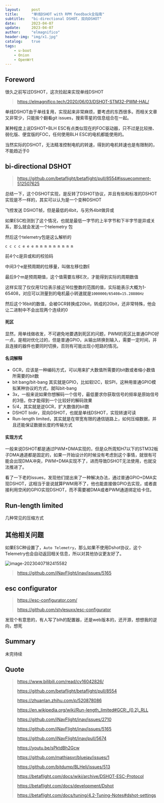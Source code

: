 ```yaml
---
layout:     post
title:      "单线DSHOT with RPM feedback全指南"
subtitle:   "bi-directional DSHOT，双向DSHOT"
date:       2023-04-07
update:     2023-04-07
author:     "elmagnifico"
header-img: "img/x1.jpg"
catalog:    true
tags:
    - u-boot
    - Onion
    - OpenWrt
---
```


## Foreword

很久之前写过DSHOT，这次捡起来实现单线DSHOT

> https://elmagnifico.tech/2020/06/03/DSHOT-STM32-PWM-HAL/

单线DSHOT由于单线复用，实现起来非常麻烦，要考虑的东西很多。而相关文章又非常少，只能挨个翻看git issues，搜索零星的信息组合在一起。

某种程度上说DSHOT+BLH ESC有点类似现在的FOC驱动器，只不过是比较挫、弱化版、便宜版的FOC，任何使用BLH ESC的电机都能使用的。

当然实际的DSHOT，无法精准控制电机的转速，得到的电机转速也是有限制的，不能趋近于0



## bi-directional DSHOT

> https://github.com/betaflight/betaflight/pull/8554#issuecomment-512507625

总结一下，这个DSHOT实现，是反转了DSHOT协议，并且有些和标准的DSHOT实现是不一样的，其实可以认为是一个变种DSHOT



飞控发送 DSHOT帧，但是最低的4bit，与另外4bit做异或

如果ESC检测到了这个情况，也就是最低一字节的上半字节和下半字节是异或关系，那么就会发送一个telemetry 包



然后这个telemetry包是这么解析的

```
c c c c e e e m m m m m m m m m
```

前4个c是异或和的校验码

中间3个e是预周期的位移量，叫做左移位数E

最后9个m是预周期值，这个值需要左移E次，才能得到实际的周期数值



这样实现了仅仅用12位表示接近16位整数的范围的值，实际能表示大概为1-65408，对应可以测量到的电机最小转速就是`1000000/65408=15.28886Hz`

然后这个16bit的数值，会被GCR转换成20bit，转成的20bit，还非常特殊，他会让二进制中不会出现两个连续的0



#### 死区

显然，用单线做收发，不可避免地要遇到死区的问题，PWM的死区比普通GPIO好一点，是相对优化过的，但是普通GPIO，从输出转换到输入，需要一定时间，并且连接的器件也要同时切换，否则有可能出现小短路的情况。



#### 名词解释

- GCR，应该是一种编码方式，可以用来扩大数值所需要的bit数或者缩小数值所需要的bit数
- bit bang/bit-bang 其实就是GPIO，比如软I2C，软SPI，这种用普通GPIO模拟某种协议的方式，就叫bit-bang
- 3x，一般来说如果你想解码一个信号，最低要求你获取信号的频率是原始信号的3倍，你才能得到一个比较好的解码效果
- 5/4，其实就是逆GCR，扩大数值的bit数
- DSHOT bidir，双向DSHOT，也就是单线DSHOT，实现转速可读
- Run-length limited，其实就是在带宽有限的通信链路上，如何压缩数据，并且还能保证数据长度的传输方式



#### 实现方式

一般来说DSHOT都是通过PWM+DMA实现的，但是众所周知H7以下的STM32板子DMA通道都是固定的，如果一开始设计的时候没有考虑到这个事情，就很有可能会出现DMA冲突，PWM+DMA实现不了，进而导致DSHOT无法使用，也就没法推进了。



看了一下老的issues，发现他们提出来了一种解决办法，通过普通GPIO+DMA实现DSHOT，这相当于是说就算PWM用不了，他也能直接做GPIO去实现，或者直接利用空闲的GPIO实现DSHOT，而不需要被DMA或者PWM通道绑定给卡住。



## Run-length limited

几种常见的压缩方式



## 其他相关问题

如果ESC种设置了，`Auto Telemetry`，那么如果不使用Dshot协议，这个Telemetry也会自动返回相关信息，所以对其他协议更友好了。

![image-20230407182415582](https://img.elmagnifico.tech/static/upload/elmagnifico/202304071829272.png)

> https://github.com/iNavFlight/inav/issues/5165



## esc configurator

> https://esc-configurator.com/
>
> https://github.com/stylesuxx/esc-configurator

发现个有意思的，有人写了blh的配置器，还是web版本的，还开源，想想我的逆向，想死



## Summary

未完待续



## Quote

> https://www.bilibili.com/read/cv16042826/
>
> https://github.com/betaflight/betaflight/pull/8554
>
> https://zhuanlan.zhihu.com/p/520878086
>
> https://en.wikipedia.org/wiki/Run-length_limited#GCR:_(0,2)_RLL
>
> https://github.com/iNavFlight/inav/issues/2710
>
> https://github.com/iNavFlight/inav/issues/5165
>
> https://github.com/iNavFlight/inav/pull/5674
>
> https://youtu.be/sPktdBh2Gcw
>
> https://github.com/mathiasvr/bluejay/issues/1
>
> https://github.com/bitdump/BLHeli/issues/513
>
> https://betaflight.com/docs/wiki/archive/DSHOT-ESC-Protocol
>
> https://betaflight.com/docs/development/Dshot
>
> https://betaflight.com/docs/tuning/4.2-Tuning-Notes#dshot-settings

